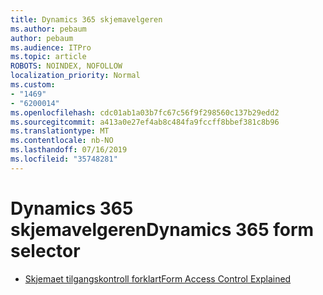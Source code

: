 ```yaml
---
title: Dynamics 365 skjemavelgeren
ms.author: pebaum
author: pebaum
ms.audience: ITPro
ms.topic: article
ROBOTS: NOINDEX, NOFOLLOW
localization_priority: Normal
ms.custom:
- "1469"
- "6200014"
ms.openlocfilehash: cdc01ab1a03b7fc67c56f9f298560c137b29edd2
ms.sourcegitcommit: a413a0e27ef4ab8c484fa9fccff8bbef381c8b96
ms.translationtype: MT
ms.contentlocale: nb-NO
ms.lasthandoff: 07/16/2019
ms.locfileid: "35748281"
---
```

# <a name="dynamics-365-form-selector"></a><span data-ttu-id="72ddd-102">Dynamics 365 skjemavelgeren</span><span class="sxs-lookup"><span data-stu-id="72ddd-102">Dynamics 365 form selector</span></span>

* [<span data-ttu-id="72ddd-103">Skjemaet tilgangskontroll forklart</span><span class="sxs-lookup"><span data-stu-id="72ddd-103">Form Access Control Explained</span></span>](https://docs.microsoft.com/dynamics365/customer-engagement/customize/control-access-forms)
